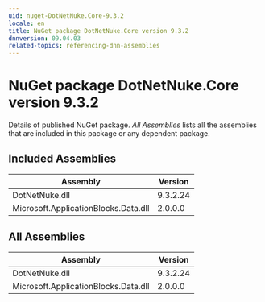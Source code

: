 ```yaml
---
uid: nuget-DotNetNuke.Core-9.3.2
locale: en
title: NuGet package DotNetNuke.Core version 9.3.2
dnnversion: 09.04.03
related-topics: referencing-dnn-assemblies
---
```


# NuGet package DotNetNuke.Core version 9.3.2
Details of published NuGet package.
*All Assemblies* lists all the assemblies that are included in this package or any dependent package.

## Included Assemblies

|Assembly|Version|
|---|---|
|DotNetNuke.dll|9.3.2.24|
|Microsoft.ApplicationBlocks.Data.dll|2.0.0.0|

## All Assemblies

|Assembly|Version|
|---|---|
|DotNetNuke.dll|9.3.2.24|
|Microsoft.ApplicationBlocks.Data.dll|2.0.0.0|

